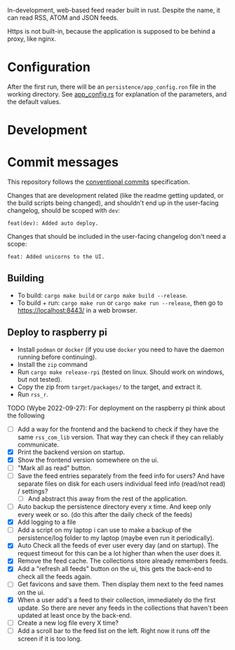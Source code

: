In-development, web-based feed reader built in rust. Despite the name, it can read RSS, ATOM and JSON feeds.

Https is not built-in, because the application is supposed to be behind a proxy, like nginx.

# Configuration
After the first run, there will be an `persistence/app_config.ron` file in the working directory.
See [app_config.rs](src/app_config.rs) for explanation of the parameters, and the default values.

# Development

# Commit messages
This repository follows the [conventional commits](https://www.conventionalcommits.org/) specification.

Changes that are development related (like the readme getting updated, or the build scripts being changed),
and shouldn't end up in the user-facing changelog, should be scoped with `dev`:
```
feat(dev): Added auto deploy.
```

Changes that should be included in the user-facing changelog don't need a scope:
```
feat: Added unicorns to the UI.
```

## Building
- To build: `cargo make build` or `cargo make build --release`.
- To build + run: `cargo make run` or `cargo make run --release`, then go to [https://localhost:8443/](https://localhost:8443/) in a web browser.

## Deploy to raspberry pi
- Install `podman` or `docker` (if you use `docker` you need to have the daemon running before continuing).
- Install the `zip` command
- Run `cargo make release-rpi` (tested on linux. Should work on windows, but not tested).
- Copy the zip from `target/packages/` to the target, and extract it.
- Run `rss_r`.

TODO (Wybe 2022-09-27): For deployment on the raspberry pi think about the following
  - [ ] Add a way for the frontend and the backend to check if they have the same `rss_com_lib` version. That way they can check if they can reliably communicate.
  - [x] Print the backend version on startup.
  - [x] Show the frontend version somewhere on the ui.
  - [ ] "Mark all as read" button.
  - [ ] Save the feed entries separately from the feed info for users? And have separate files on disk for each users individual feed info (read/not read) / settings?
    - [ ] And abstract this away from the rest of the application.
  - [ ] Auto backup the persistence directory every x time. And keep only every week or so. (do this after the daily check of the feeds)
  - [X] Add logging to a file
  - [ ] Add a script on my laptop i can use to make a backup of the persistence/log folder to my laptop (maybe even run it periodically).
  - [x] Auto Check all the feeds of ever user every day (and on startup). The request timeout for this can be a lot higher than when the user does it.
  - [x] Remove the feed cache. The collections store already remembers feeds.
  - [x] Add a "refresh all feeds" button on the ui, this gets the back-end to check all the feeds again.
  - [ ] Get favicons and save them. Then display them next to the feed names on the ui.
  - [x] When a user add's a feed to their collection, immediately do the first update. So there are never any feeds in the collections that haven't been updated at least once by the back-end.
  - [ ] Create a new log file every X time?
  - [ ] Add a scroll bar to the feed list on the left. Right now it runs off the screen if it is too long.